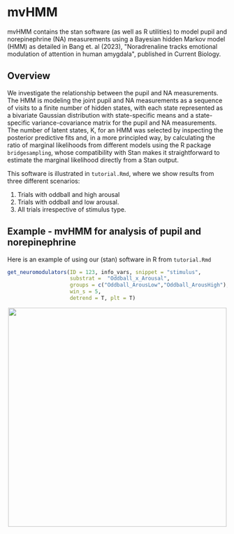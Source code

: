 # mvHMM

mvHMM contains the stan software (as well as R utilities) to model pupil and norepinephrine (NA) measurements using a Bayesian hidden Markov model (HMM) as detailed in Bang et. al (2023), "Noradrenaline tracks emotional modulation of attention in human amygdala", published in Current Biology. 

## Overview

We investigate the relationship between the pupil and NA measurements. The HMM is modeling the joint pupil and NA measurements as a sequence of visits to a finite number
of hidden states, with each state represented as a bivariate Gaussian distribution with state-specific means and a state-specific variance-covariance matrix for the pupil and NA measurements. 
The number of latent states, K, for an HMM was selected by inspecting the posterior predictive fits and, in a more principled way, by calculating the ratio of marginal likelihoods from different models using the R package `bridgesampling`, whose compatibility with Stan makes it straightforward to estimate the marginal likelihood directly from a Stan output. 


This software is illustrated in `tutorial.Rmd`, where we show results from three different scenarios: 

1) Trials with oddball and high arousal
2) Trials with oddball and low arousal.
3) All trials irrespective of stimulus type. 


## Example - mvHMM for analysis of pupil and norepinephrine

Here is an example of using our (stan) software in R from `tutorial.Rmd`

```r
get_neuromodulators(ID = 123, info_vars, snippet = "stimulus",
                    substrat =  "Oddball_x_Arousal",
                    groups = c("Oddball_ArousLow","Oddball_ArousHigh"), 
                    win_s = 5,
                    detrend = T, plt = T)

```

<p align="center">
<img src="https://github.com/Beniamino92/BayesianApproxHSMM/blob/master/figures/data_substrat.png" width="500" heigth="250"/> 
</p>
